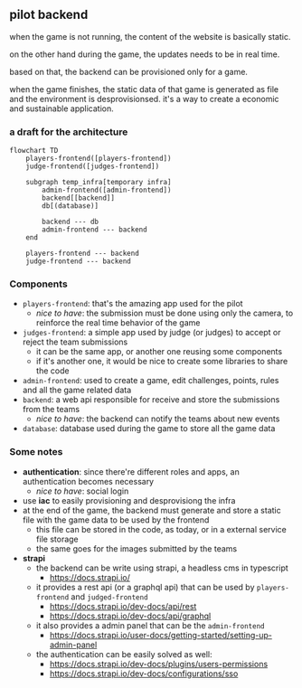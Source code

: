 ## pilot backend

when the game is not running, the content of the website is basically static.

on the other hand during the game, the updates needs to be in real time.

based on that, the backend can be provisioned only for a game.

when the game finishes, the static data of that game is generated as file and the environment is desprovisionsed. it's a way to create a economic and sustainable application.

### a draft for the architecture

```mermaid
flowchart TD
    players-frontend([players-frontend])
    judge-frontend([judges-frontend])

    subgraph temp_infra[temporary infra]
        admin-frontend([admin-frontend])
        backend[[backend]]
        db[(database)]

        backend --- db
        admin-frontend --- backend
    end

    players-frontend --- backend
    judge-frontend --- backend
```

### Components

- `players-frontend`: that's the amazing app used for the pilot
  - _nice to have_: the submission must be done using only the camera, to reinforce the real time behavior of the game
- `judges-frontend`: a simple app used by judge (or judges) to accept or reject the team submissions
  - it can be the same app, or another one reusing some components
  - if it's another one, it would be nice to create some libraries to share the code
- `admin-frontend`: used to create a game, edit challenges, points, rules and all the game related data
- `backend`: a web api responsible for receive and store the submissions from the teams
  - _nice to have_: the backend can notify the teams about new events
- `database`: database used during the game to store all the game data

### Some notes

- **authentication**: since there're different roles and apps, an authentication becomes necessary
  - _nice to have_: social login
- use **iac** to easily provisioning and desprovisiong the infra
- at the end of the game, the backend must generate and store a static file with the game data to be used by the frontend
  - this file can be stored in the code, as today, or in a external service file storage
  - the same goes for the images submitted by the teams
- **strapi**
  - the backend can be write using strapi, a headless cms in typescript
    - https://docs.strapi.io/
  - it provides a rest api (or a graphql api) that can be used by `players-frontend` and `judged-frontend`
    - https://docs.strapi.io/dev-docs/api/rest
    - https://docs.strapi.io/dev-docs/api/graphql
  - it also provides a admin panel that can be the `admin-frontend`
    - https://docs.strapi.io/user-docs/getting-started/setting-up-admin-panel
  - the authentication can be easily solved as well:
    - https://docs.strapi.io/dev-docs/plugins/users-permissions
    - https://docs.strapi.io/dev-docs/configurations/sso
